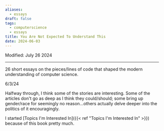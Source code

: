 ```yaml
---
aliases:
  - essays
draft: false
tags:
  - computerscience
  - essays
title: You Are Not Expected To Understand This
date: 2024-06-03
---
```

Modified: July 26 2024 

-------------------------------------------------------------------------------

26 short essays on the pieces/lines of code that shaped the modern understanding of computer science.

6/3/24

Halfway through, I think some of the stories are interesting. Some of the articles don't go as deep as I think they could/should; some bring up gender/race for seemingly no reason...others actually delve deeper into the politics of it encouragingly. 

I started [Topics I'm Interested In]({{< ref "Topics I'm Interested In" >}}) because of this book pretty much.